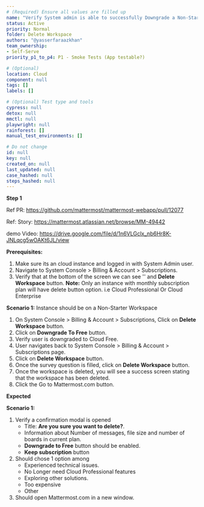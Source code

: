 ```yaml
---
# (Required) Ensure all values are filled up
name: "Verify System admin is able to successfully Downgrade a Non-Starter Workspace"
status: Active
priority: Normal
folder: Delete Workspace
authors: "@yasserfaraazkhan"
team_ownership: 
- Self-Serve
priority_p1_to_p4: P1 - Smoke Tests (App testable?)

# (Optional)
location: Cloud
component: null
tags: []
labels: []

# (Optional) Test type and tools
cypress: null
detox: null
mmctl: null
playwright: null
rainforest: []
manual_test_environments: []

# Do not change
id: null
key: null
created_on: null
last_updated: null
case_hashed: null
steps_hashed: null
---
```


**Step 1**

Ref PR: https://github.com/mattermost/mattermost-webapp/pull/12077

Ref: Story: https://mattermost.atlassian.net/browse/MM-49442

demo Video: https://drive.google.com/file/d/1n6VLGclx_nb6Hr8K-JNLqcg5wOAKt6JL/view

**Prerequisites:**

1. Make sure its an cloud instance and logged in with System Admin user.
2. Navigate to System Console > Billing & Account > Subscriptions.
3. Verify that at the bottom of the screen we can see '<Workspace name >' and **Delete Workspace** button.
   **Note:** Only an instance with monthly subscription plan will have delete button option. i.e Cloud Professional Or Cloud Enterprise

**Scenario 1:**
Instance should be on a Non-Starter Workspace

1. On System Console > Billing & Account > Subscriptions, Click on **Delete Workspace** button.
2. Click on **Downgrade To Free** button.
3. Verify user is downgraded to Cloud Free.
4. User navigates back to System Console > Billing & Account > Subscriptions page.
5. Click on **Delete Workspace** button.
6. Once the survey question is filled, click on **Delete Workspace** button.
7. Once the workspace is deleted, you will see a success screen stating that the workspace has been deleted.
8. Click the Go to Mattermost.com button.

**Expected**

**Scenario 1:**

1. Verify a confirmation modal is opened
   - Title: **Are you sure you want to delete?**.
   - Information about Number of messages, file size and number of boards in current plan.
   - **Downgrade to Free** button should be enabled.
   - **Keep subscription** button
2. Should chose 1 option among
   - Experienced technical issues.
   - No Longer need Cloud Professional features
   - Exploring other solutions.
   - Too expensive
   - Other
8. Should open Mattermost.com in a new window.
